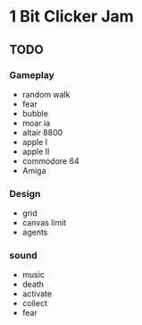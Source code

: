 # 1 Bit Clicker Jam


## TODO

### Gameplay
 - random walk
 - fear
 - bubble
 - moar ia
  - altair 8800
  - apple I
  - apple II
  - commodore 64
  - Amiga

### Design
 - grid
 - canvas limit
 - agents


### sound
 - music
 - death
 - activate
 - collect
 - fear
